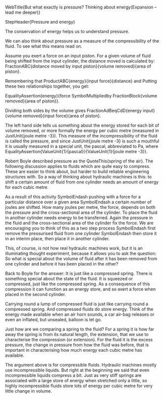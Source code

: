 WebTitle{But what exactly is pressure? Thinking about energy(Expansion &ndash; lead me deeper)}

StepHeader{Pressure and energy}

The conservation of energy helps us to understand pressure.

We can also think about pressure as a measure of the compressibility of the fluid. To see what this means read on.

Assume you exert a force on an input piston. For a given volume of fluid being shifted from the input cylinder, the distance moved is calculated by: FractionABC{distance moved by input piston}{volume removed}{area of piston}.

Remembering that ProductABC{energy}{input force}{distance} and Putting these two relationships together, you get:

EqualityAssertion{energy}{force SymbolMultipliedby FractionBlock{volume removed}{area of piston}}.

Dividing both sides by the volume gives FractionAdBeqCdD{energy input}{volume removed}{input force}{area of piston}.

The left hand side tells us something about the energy stored for each bit of volume removed, or more formally the energy per cubic metre (measured in JustUnit{joule metre -3}). This measure of the incompressibility of the fluid is called the pressure, and since JustUnit{joule metre -3} is such a mouthful it is usually measured in a special unit, the pascal, abbreviated to Pa, where EqualityAssertion{ValueUnit{1}{pascal}}{ValueUnit{1}{joule metre -3}}.

Robert Boyle described pressure as the QuoteThis{spring of the air}. The following discussion applies to fluids which are quite easy to compress. These are easier to think about, but harder to build reliable engineering structures with. So a way of thinking about hydraulic machines is this: to shift a certain amount of fluid from one cylinder needs an amount of energy for each cubic metre.

As a result of this activity SymbolEndash pushing with a force for a particular distance over a given area SymbolEndash a certain number of joules are shifted. How many joules per metre, the force, depends on both the pressure and the cross-sectional area of the cylinder. To place the fluid in another cylinder needs energy to be transferred. Again the pressure in the fluid and the cross-sectional area of the cylinder fix the force. We are encouraging you to think of this as a two step process SymbolEndash first remove the pressurised fluid from one cylinder SymbolEndash then store it in an interim place, then place it in another cylinder.

This, of course, is not how real hydraulic machines work, but it is an illuminating thought experiment, because it allows you to ask the question: So what is special about the volume of fluid after it has been removed from one cylinder and before it has been placed in the other?

Back to Boyle for the answer: It is just like a compressed spring. There is something special about the state of the fluid. It is squeezed or compressed, just like the compressed spring. As a consequence of this compression it can function as an energy store, and so exert a force when placed in the second cylinder.

Carrying round a lump of compressed fluid is just like carrying round a compressed spring. And compressed fluids do store energy. Think of the energy made available when an air horn sounds, a car air-bag releases or even an inflated, but unsealed, balloon is let go.

Just how are we comparing a spring to the fluid? For a spring it is how far away the spring is from its natural length, the extension, that we use to characterise the compression (or extension). For the fluid it is the excess pressure, the change in pressure from how the fluid was before, that is important in characterising how much energy each cubic metre has available.

The argument above is for compressible fluids. Hydraulic machines mostly use incompressible liquids. But right at the beginning we said that even incompressible liquids compress a bit. Just as very stiff springs are associated with a large store of energy when stretched only a little, so highly incompressible fluids store lots of energy per cubic metre for very little change in volume.
